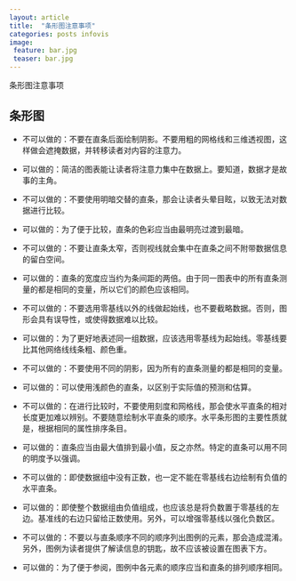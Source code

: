 ```yaml
---
layout: article
title:  "条形图注意事项"
categories: posts infovis
image: 
 feature: bar.jpg
 teaser: bar.jpg
---
```

条形图注意事项


## 条形图

- 不可以做的：不要在直条后面绘制阴影。不要用粗的网格线和三维透视图，这样做会遮掩数据，并转移读者对内容的注意力。

- 可以做的：简洁的图表能让读者将注意力集中在数据上。要知道，数据才是故事的主角。

- 不可以做的：不要使用明暗交替的直条，那会让读者头晕目眩，以致无法对数据进行比较。

- 可以做的：为了便于比较，直条的色彩应当由最明亮过渡到最暗。

- 不可以做的：不要让直条太窄，否则视线就会集中在直条之间不附带数据信息的留白空间。

- 可以做的：直条的宽度应当约为条间距的两倍。由于同一图表中的所有直条测量的都是相同的变量，所以它们的颜色应该相同。

- 不可以做的：不要选用零基线以外的线做起始线，也不要截略数据。否则，图形会具有误导性，或使得数据难以比较。

- 可以做的：为了更好地表述同一组数据，应该选用零基线为起始线。零基线要比其他网络线线条粗、颜色重。

- 不可以做的：不要使用不同的阴影，因为所有的直条测量的都是相同的变量。

- 可以做的：可以使用浅颜色的直条，以区别于实际值的预测和估算。

- 不可以做的：在进行比较时，不要使用刻度和网格线，那会使水平直条的相对长度更加难以辨别。不要随意绘制水平直条的顺序。水平条形图的主要性质就是，根据相同的属性排序条目。

- 可以做的：直条应当由最大值排到最小值，反之亦然。特定的直条可以用不同的明度予以强调。

- 不可以做的：即使数据组中没有正数，也一定不能在零基线右边绘制有负值的水平直条。

- 可以做的：即使整个数据组由负值组成，也应该总是将负数置于零基线的左边。基准线的右边只留给正数使用。另外，可以增强零基线以强化负数区。

- 不可以做的：不要以与直条顺序不同的顺序列出图例的元素，那会造成混淆。另外，图例为读者提供了解读信息的钥匙，故不应该被设置在图表下方。

- 可以做的：为了便于参阅，图例中各元素的顺序应当和直条的排列顺序相同。